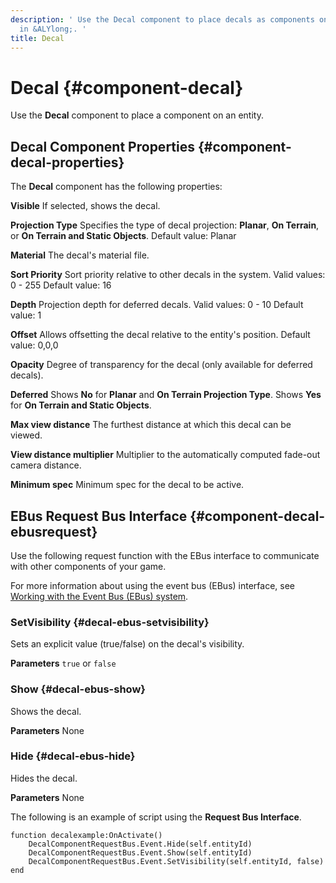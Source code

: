 ```yaml
---
description: ' Use the Decal component to place decals as components on an entity
  in &ALYlong;. '
title: Decal
---
```

# Decal {#component-decal}

Use the **Decal** component to place a component on an entity\.

## Decal Component Properties {#component-decal-properties}

The **Decal** component has the following properties:

**Visible**
If selected, shows the decal\.

**Projection Type**
Specifies the type of decal projection: **Planar**, **On Terrain**, or **On Terrain and Static Objects**\.
Default value: Planar

**Material**
The decal's material file\.

**Sort Priority**
Sort priority relative to other decals in the system\.
Valid values: 0 - 255
Default value: 16

**Depth**
Projection depth for deferred decals\.
Valid values: 0 - 10
Default value: 1

**Offset**
Allows offsetting the decal relative to the entity's position\.
Default value: 0,0,0

**Opacity**
Degree of transparency for the decal \(only available for deferred decals\)\.

**Deferred**
Shows **No** for **Planar** and **On Terrain Projection Type**\. Shows **Yes** for **On Terrain and Static Objects**\.

**Max view distance**
The furthest distance at which this decal can be viewed\.

**View distance multiplier**
Multiplier to the automatically computed fade\-out camera distance\.

**Minimum spec**
Minimum spec for the decal to be active\.

## EBus Request Bus Interface {#component-decal-ebusrequest}

Use the following request function with the EBus interface to communicate with other components of your game\.

For more information about using the event bus \(EBus\) interface, see [Working with the Event Bus \(EBus\) system](/docs/userguide/programming/ebus/intro.md)\.

### SetVisibility {#decal-ebus-setvisibility}

Sets an explicit value \(true/false\) on the decal's visibility\.

**Parameters**
`true` or `false`

### Show {#decal-ebus-show}

Shows the decal\.

**Parameters**
None

### Hide {#decal-ebus-hide}

Hides the decal\.

**Parameters**
None

The following is an example of script using the **Request Bus Interface**\.

```
function decalexample:OnActivate()
    DecalComponentRequestBus.Event.Hide(self.entityId)
    DecalComponentRequestBus.Event.Show(self.entityId)
    DecalComponentRequestBus.Event.SetVisibility(self.entityId, false)
end
```